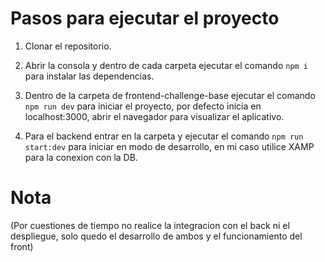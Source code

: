 # Pasos para ejecutar el proyecto

1. Clonar el repositorio.

2. Abrir la consola y dentro de cada carpeta ejecutar el comando `npm i` para instalar las
   dependencias.

3. Dentro de la carpeta de frontend-challenge-base ejecutar el comando `npm run dev` para iniciar el
   proyecto, por defecto inicia en localhost:3000, abrir el navegador para visualizar el aplicativo.

4. Para el backend entrar en la carpeta y ejecutar el comando `npm run start:dev` para iniciar en
   modo de desarrollo, en mi caso utilice XAMP para la conexion con la DB.

# Nota

(Por cuestiones de tiempo no realice la integracion con el back ni el despliegue, solo quedo el
desarrollo de ambos y el funcionamiento del front)
